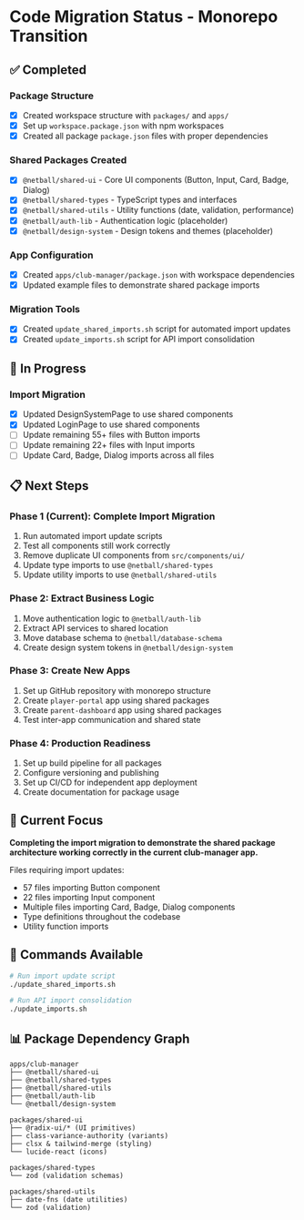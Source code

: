 # Code Migration Status - Monorepo Transition

## ✅ Completed

### Package Structure
- [x] Created workspace structure with `packages/` and `apps/`
- [x] Set up `workspace.package.json` with npm workspaces
- [x] Created all package `package.json` files with proper dependencies

### Shared Packages Created
- [x] `@netball/shared-ui` - Core UI components (Button, Input, Card, Badge, Dialog)
- [x] `@netball/shared-types` - TypeScript types and interfaces
- [x] `@netball/shared-utils` - Utility functions (date, validation, performance)
- [x] `@netball/auth-lib` - Authentication logic (placeholder)
- [x] `@netball/design-system` - Design tokens and themes (placeholder)

### App Configuration
- [x] Created `apps/club-manager/package.json` with workspace dependencies
- [x] Updated example files to demonstrate shared package imports

### Migration Tools
- [x] Created `update_shared_imports.sh` script for automated import updates
- [x] Created `update_imports.sh` script for API import consolidation

## 🔄 In Progress

### Import Migration
- [x] Updated DesignSystemPage to use shared components
- [x] Updated LoginPage to use shared components  
- [ ] Update remaining 55+ files with Button imports
- [ ] Update remaining 22+ files with Input imports
- [ ] Update Card, Badge, Dialog imports across all files

## 📋 Next Steps

### Phase 1 (Current): Complete Import Migration
1. Run automated import update scripts
2. Test all components still work correctly
3. Remove duplicate UI components from `src/components/ui/`
4. Update type imports to use `@netball/shared-types`
5. Update utility imports to use `@netball/shared-utils`

### Phase 2: Extract Business Logic
1. Move authentication logic to `@netball/auth-lib`
2. Extract API services to shared location
3. Move database schema to `@netball/database-schema`
4. Create design system tokens in `@netball/design-system`

### Phase 3: Create New Apps
1. Set up GitHub repository with monorepo structure
2. Create `player-portal` app using shared packages
3. Create `parent-dashboard` app using shared packages
4. Test inter-app communication and shared state

### Phase 4: Production Readiness
1. Set up build pipeline for all packages
2. Configure versioning and publishing
3. Set up CI/CD for independent app deployment
4. Create documentation for package usage

## 🎯 Current Focus

**Completing the import migration to demonstrate the shared package architecture working correctly in the current club-manager app.**

Files requiring import updates:
- 57 files importing Button component
- 22 files importing Input component  
- Multiple files importing Card, Badge, Dialog components
- Type definitions throughout the codebase
- Utility function imports

## 🔧 Commands Available

```bash
# Run import update script
./update_shared_imports.sh

# Run API import consolidation
./update_imports.sh
```

## 📊 Package Dependency Graph

```
apps/club-manager
├── @netball/shared-ui
├── @netball/shared-types  
├── @netball/shared-utils
├── @netball/auth-lib
└── @netball/design-system

packages/shared-ui
├── @radix-ui/* (UI primitives)
├── class-variance-authority (variants)
├── clsx & tailwind-merge (styling)
└── lucide-react (icons)

packages/shared-types
└── zod (validation schemas)

packages/shared-utils
├── date-fns (date utilities)
└── zod (validation)
```